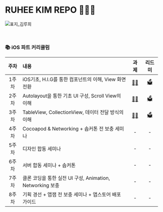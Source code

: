 # RUHEE KIM REPO 🚀🚀🚀

![표지_김루희](https://user-images.githubusercontent.com/60260284/113490309-2cdcae80-9504-11eb-8ebb-a158e2324b72.png)

<br>

### 📚 iOS 파트 커리큘럼

| 주차 | 내용 | 과제 | 리드미 |
| :------: | :-------------- |  :---: |:-:|
| 1주차 | iOS기초, H.I.G를 통한 컴포넌트의 이해, View 화면 전환 | [🙆‍♀️](./Assignment/) | [🗳](./README/1week_README.md) |
| 2주차 | Autolayout을 통한 기초 UI 구성, Scroll View의 이해 | [🙆‍♀️](./Assignment) | [🗳](./README/2week_README.md) |
| 3주차 | TableView, CollectionView, 데이터 전달 방식의 이해 | [🙆‍♀️](./Assignment) | [🗳](./README/3week_README.md) |
| 4주차 | Cocoapod & Networking + 솝커톤 전 보충 세미나 | - | - |
| 5주차 | 디자인 합동 세미나 | - | - |
| 6주차 | 서버 합동 세미나 + 솝커톤 | - | - |
| 7주차 | 클론 코딩을 통한 실전 UI 구성, Animation, Networking 보충 | - | - |
| 8주차 | 기획 경선 + 앱잼 전 보충 세미나 + 앱스토어 배포 가이드 | - | - |
